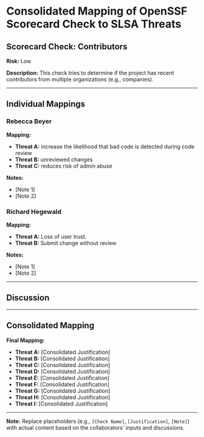 # Consolidated Mapping of OpenSSF Scorecard Check to SLSA Threats

## Scorecard Check: Contributors

**Risk:** Low

**Description:** This check tries to determine if the project has recent contributors from multiple organizations (e.g., companies).

---

## Individual Mappings

### Rebecca Beyer

**Mapping:**

- **Threat A:** increase the likelihood that bad code is detected during code review
- **Threat B:** unreviewed changes
- **Threat C:** reduces risk of admin abuse

**Notes:**

- [Note 1]
- [Note 2]

### Richard Hegewald

**Mapping:**

- **Threat A:** Loss of user trust.
- **Threat B:** Submit change without review

**Notes:**

- [Note 1]
- [Note 2]

---

## Discussion

---

## Consolidated Mapping

**Final Mapping:**

- **Threat A:** [Consolidated Justification]
- **Threat B:** [Consolidated Justification]
- **Threat C:** [Consolidated Justification]
- **Threat D:** [Consolidated Justification]
- **Threat E:** [Consolidated Justification]
- **Threat F:** [Consolidated Justification]
- **Threat G:** [Consolidated Justification]
- **Threat H:** [Consolidated Justification]
- **Threat I:** [Consolidated Justification]

---

**Note:** Replace placeholders (e.g., `[Check Name]`, `[Justification]`, `[Note]`) with actual content based on the collaborators' inputs and discussions.

